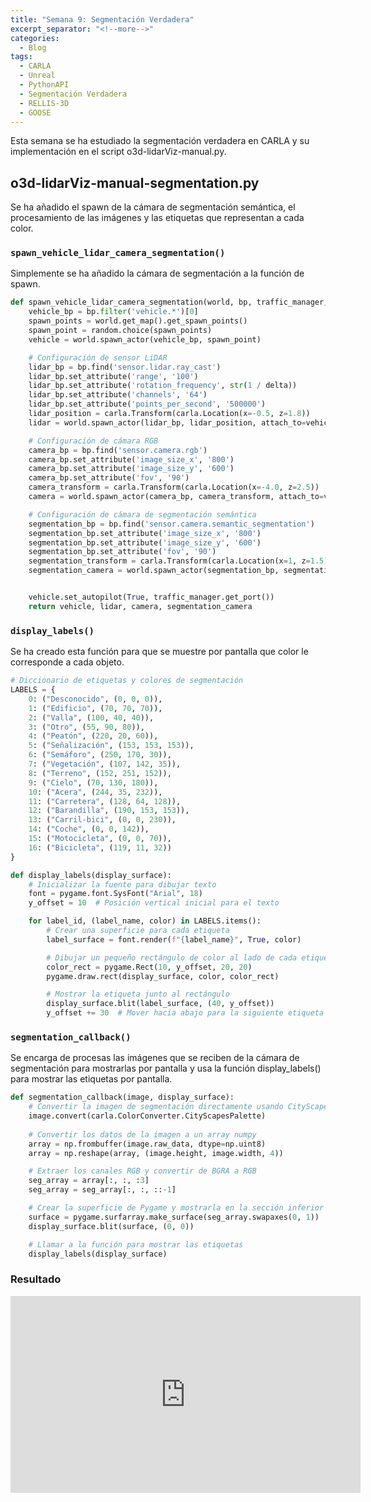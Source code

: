 ```yaml
---
title: "Semana 9: Segmentación Verdadera"
excerpt_separator: "<!--more-->"
categories:
  - Blog
tags:
  - CARLA
  - Unreal
  - PythonAPI
  - Segmentación Verdadera
  - RELLIS-3D
  - GOOSE
---
```


Esta semana se ha estudiado la segmentación verdadera en CARLA y su implementación en el script o3d-lidarViz-manual.py.

## o3d-lidarViz-manual-segmentation.py
Se ha añadido el spawn de la cámara de segmentación semántica, el procesamiento de las imágenes y las etiquetas que
representan a cada color.

### `spawn_vehicle_lidar_camera_segmentation()`
Simplemente se ha añadido la cámara de segmentación a la función de spawn.

```python
def spawn_vehicle_lidar_camera_segmentation(world, bp, traffic_manager, delta):
    vehicle_bp = bp.filter('vehicle.*')[0]
    spawn_points = world.get_map().get_spawn_points()
    spawn_point = random.choice(spawn_points)
    vehicle = world.spawn_actor(vehicle_bp, spawn_point)

    # Configuración de sensor LiDAR
    lidar_bp = bp.find('sensor.lidar.ray_cast')
    lidar_bp.set_attribute('range', '100')
    lidar_bp.set_attribute('rotation_frequency', str(1 / delta))
    lidar_bp.set_attribute('channels', '64')
    lidar_bp.set_attribute('points_per_second', '500000')
    lidar_position = carla.Transform(carla.Location(x=-0.5, z=1.8))
    lidar = world.spawn_actor(lidar_bp, lidar_position, attach_to=vehicle)

    # Configuración de cámara RGB
    camera_bp = bp.find('sensor.camera.rgb')
    camera_bp.set_attribute('image_size_x', '800')
    camera_bp.set_attribute('image_size_y', '600')
    camera_bp.set_attribute('fov', '90')
    camera_transform = carla.Transform(carla.Location(x=-4.0, z=2.5))
    camera = world.spawn_actor(camera_bp, camera_transform, attach_to=vehicle)

    # Configuración de cámara de segmentación semántica
    segmentation_bp = bp.find('sensor.camera.semantic_segmentation')
    segmentation_bp.set_attribute('image_size_x', '800')
    segmentation_bp.set_attribute('image_size_y', '600')
    segmentation_bp.set_attribute('fov', '90')
    segmentation_transform = carla.Transform(carla.Location(x=1, z=1.5))
    segmentation_camera = world.spawn_actor(segmentation_bp, segmentation_transform, attach_to=vehicle)


    vehicle.set_autopilot(True, traffic_manager.get_port())
    return vehicle, lidar, camera, segmentation_camera
```

### `display_labels()`
Se ha creado esta función para que se muestre por pantalla que color le corresponde a cada objeto.

```python
# Diccionario de etiquetas y colores de segmentación
LABELS = {
    0: ("Desconocido", (0, 0, 0)),
    1: ("Edificio", (70, 70, 70)),
    2: ("Valla", (100, 40, 40)),
    3: ("Otro", (55, 90, 80)),
    4: ("Peatón", (220, 20, 60)),
    5: ("Señalización", (153, 153, 153)),
    6: ("Semáforo", (250, 170, 30)),
    7: ("Vegetación", (107, 142, 35)),
    8: ("Terreno", (152, 251, 152)),
    9: ("Cielo", (70, 130, 180)),
    10: ("Acera", (244, 35, 232)),
    11: ("Carretera", (128, 64, 128)),
    12: ("Barandilla", (190, 153, 153)),
    13: ("Carril-bici", (0, 0, 230)),
    14: ("Coche", (0, 0, 142)),
    15: ("Motocicleta", (0, 0, 70)),
    16: ("Bicicleta", (119, 11, 32))
}

def display_labels(display_surface):
    # Inicializar la fuente para dibujar texto
    font = pygame.font.SysFont("Arial", 18)
    y_offset = 10  # Posición vertical inicial para el texto

    for label_id, (label_name, color) in LABELS.items():
        # Crear una superficie para cada etiqueta
        label_surface = font.render(f"{label_name}", True, color)

        # Dibujar un pequeño rectángulo de color al lado de cada etiqueta
        color_rect = pygame.Rect(10, y_offset, 20, 20)
        pygame.draw.rect(display_surface, color, color_rect)

        # Mostrar la etiqueta junto al rectángulo
        display_surface.blit(label_surface, (40, y_offset))
        y_offset += 30  # Mover hacia abajo para la siguiente etiqueta
```

### `segmentation_callback()`
Se encarga de procesas las imágenes que se reciben de la cámara de segmentación para mostrarlas por pantalla y usa la función 
display_labels() para mostrar las etiquetas por pantalla.

```python
def segmentation_callback(image, display_surface):
    # Convertir la imagen de segmentación directamente usando CityScapesPalette
    image.convert(carla.ColorConverter.CityScapesPalette)
    
    # Convertir los datos de la imagen a un array numpy
    array = np.frombuffer(image.raw_data, dtype=np.uint8)
    array = np.reshape(array, (image.height, image.width, 4))

    # Extraer los canales RGB y convertir de BGRA a RGB
    seg_array = array[:, :, :3]
    seg_array = seg_array[:, :, ::-1]

    # Crear la superficie de Pygame y mostrarla en la sección inferior de la pantalla
    surface = pygame.surfarray.make_surface(seg_array.swapaxes(0, 1))
    display_surface.blit(surface, (0, 0))

    # Llamar a la función para mostrar las etiquetas
    display_labels(display_surface)
```
### Resultado
<p align="center">
<iframe width="560" height="315" src="https://www.youtube.com/embed/LyRu8TcWrBA?si=YH-1pK-sGrSJmGzR" title="YouTube video player" frameborder="0" allow="accelerometer; autoplay; clipboard-write; encrypted-media; gyroscope; picture-in-picture; web-share" referrerpolicy="strict-origin-when-cross-origin" allowfullscreen></iframe>
</p>

